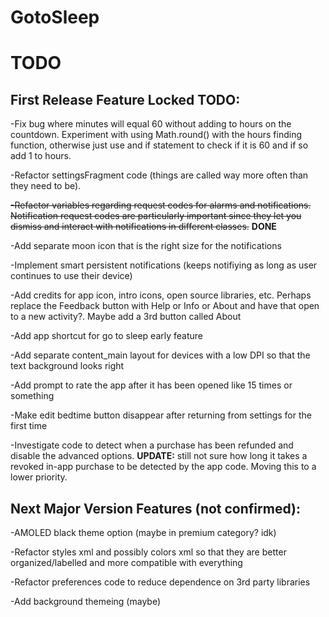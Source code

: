 # GotoSleep

# TODO
## First Release Feature Locked TODO:

-Fix bug where minutes will equal 60 without adding to hours on the countdown. Experiment with using Math.round() with the hours finding function, otherwise just use and if statement to check if it is 60 and if so add 1 to hours.

-Refactor settingsFragment code (things are called way more often than they need to be).

~~-Refactor variables regarding request codes for alarms and notifications. Notification request codes are particularly important since they let you dismiss and interact with notifications in different classes.~~ **DONE**

-Add separate moon icon that is the right size for the notifications

-Implement smart persistent notifications (keeps notifiying as long as user continues to use their device)

-Add credits for app icon, intro icons, open source libraries, etc. Perhaps replace the Feedback button with Help or Info or About and have that open to a new activity?. Maybe add a 3rd button called About

-Add app shortcut for go to sleep early feature

-Add separate content_main layout for devices with a low DPI so that the text background looks right

-Add prompt to rate the app after it has been opened like 15 times or something

-Make edit bedtime button disappear after returning from settings for the first time

-Investigate code to detect when a purchase has been refunded and disable the advanced options. **UPDATE:** still not sure how long it takes a revoked in-app purchase to be detected by the app code. Moving this to a lower priority.



## Next Major Version Features (not confirmed):

-AMOLED black theme option (maybe in premium category? idk)

-Refactor styles xml and possibly colors xml so that they are better organized/labelled and more compatible with everything

-Refactor preferences code to reduce dependence on 3rd party libraries

-Add background themeing (maybe)

